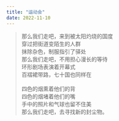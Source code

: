 ```yaml
---
title: "运动会"
date: 2022-11-10
---
```


>那么我们走吧，来到被太阳灼烧的国度\
穿过把街道变陌生的人群\
抹除杂色，制服指引了驿处\
那么我们走吧，不用担心漫长的等待\
环形剧场表演着开幕式\
百褶裙带路，七十国也同样在\
<br>四色的烟熏着他们的背\
四色的烟堵着他们的嘴\
手中的照片和气球也留不住美\
那么我们走吧，去寻找新的封尘物。
